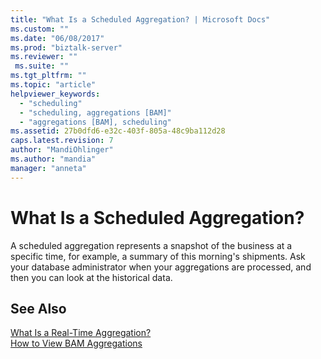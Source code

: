 ```yaml
---
title: "What Is a Scheduled Aggregation? | Microsoft Docs"
ms.custom: ""
ms.date: "06/08/2017"
ms.prod: "biztalk-server"
ms.reviewer: ""
 ms.suite: ""
ms.tgt_pltfrm: ""
ms.topic: "article"
helpviewer_keywords: 
  - "scheduling"
  - "scheduling, aggregations [BAM]"
  - "aggregations [BAM], scheduling"
ms.assetid: 27b0dfd6-e32c-403f-805a-48c9ba112d28
caps.latest.revision: 7
author: "MandiOhlinger"
ms.author: "mandia"
manager: "anneta"
---
```

# What Is a Scheduled Aggregation?
A scheduled aggregation represents a snapshot of the business at a specific time, for example, a summary of this morning's shipments. Ask your database administrator when your aggregations are processed, and then you can look at the historical data.  
  
## See Also  
 [What Is a Real-Time Aggregation?](../core/what-is-a-real-time-aggregation.md)   
 [How to View BAM Aggregations](../core/how-to-view-bam-aggregations.md)